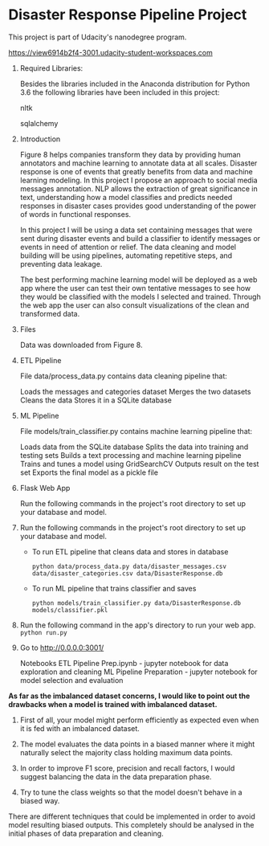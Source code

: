    # Disaster Response Pipeline Project
   
   This project is part of Udacity's nanodegree program. 


   https://view6914b2f4-3001.udacity-student-workspaces.com

1. Required Libraries:

   Besides the libraries included in the Anaconda distribution for Python 3.6 the following libraries have been included in this project:

   nltk

   sqlalchemy


2. Introduction

   Figure 8 helps companies transform they data by providing human annotators and machine learning to annotate data at all scales. Disaster response is one of events that        greatly benefits from data and machine learning modeling. In this project I propose an approach to social media messages annotation. NLP allows the extraction of great        significance in text, understanding how a model classifies and predicts needed responses in disaster cases provides good understanding of the power of words in functional    responses.

   In this project I will be using a data set containing messages that were sent during disaster events and build a classifier to identify messages or events in need of          attention or relief. The data cleaning and model building will be using pipelines, automating repetitive steps, and preventing data leakage.

   The best performing machine learning model will be deployed as a web app where the user can test their own tentative messages to see how they would be classified with the    models I selected and trained. Through the web app the user can also consult visualizations of the clean and transformed data.


3. Files

   Data was downloaded from Figure 8.


4. ETL Pipeline

   File data/process_data.py contains data cleaning pipeline that:

   Loads the messages and categories dataset
   Merges the two datasets
   Cleans the data
   Stores it in a SQLite database


5. ML Pipeline

   File models/train_classifier.py contains machine learning pipeline that:

   Loads data from the SQLite database
   Splits the data into training and testing sets
   Builds a text processing and machine learning pipeline
   Trains and tunes a model using GridSearchCV
   Outputs result on the test set
   Exports the final model as a pickle file


6. Flask Web App


   Run the following commands in the project's root directory to set up your database and model.

1. Run the following commands in the project's root directory to set up your database and model.

    - To run ETL pipeline that cleans data and stores in database
   
        `python data/process_data.py data/disaster_messages.csv data/disaster_categories.csv data/DisasterResponse.db`
        
    - To run ML pipeline that trains classifier and saves
    
        `python models/train_classifier.py data/DisasterResponse.db models/classifier.pkl`


2. Run the following command in the app's directory to run your web app.
         `python run.py`


3. Go to http://0.0.0.0:3001/


   Notebooks ETL Pipeline Prep.ipynb - jupyter notebook for data exploration and cleaning ML Pipeline Preparation - jupyter notebook for model selection and evaluation

<B>As far as the imbalanced dataset concerns, I would like to point out the drawbacks when a model is trained with imbalanced dataset. </b>

1. First of all, your model might perform efficiently as expected even when it is fed with an imbalanced dataset.

2. The model evaluates the data points in a biased manner where it might naturally select the majority class holding maximum data points.

3. In order to improve F1 score, precision and recall factors, I would suggest balancing the data in the data preparation phase.

4. Try to tune the class weights so that the model doesn't behave in a biased way. 

There are different techniques that could be implemented in order to avoid model resulting biased outputs. This completely should be analysed in the initial phases of data preparation and cleaning. 
